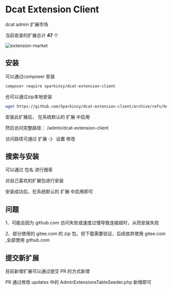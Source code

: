 # Dcat Extension Client

dcat admin 扩展市场

当前收录的扩展总计 <b>47</b> 个

![extension-market](https://tvax4.sinaimg.cn/large/a16fd57dly1h6oqbvnyqgj21h80tx76u.jpg)

## 安装

可以通过composer 安装

```bash 
composer require sparkinzy/dcat-extension-client
```

也可以通过zip本地安装

```bash 
wget https://github.com/Sparkinzy/dcat-extension-client/archive/refs/heads/master.zip
```

安装此扩展后， 在系统默认的 扩展 中启用

然后访问完整路径： /admin/dcat-extension-client

访问路径可通过 扩展 -》 设置  修改

## 搜索与安装

可以通过 包名 进行搜索

对自己喜欢的扩展包进行安装

安装成功后，在系统默认的 扩展 中启用即可

## 问题

1、可能会因为 github.com 访问失败或速度过慢导致连接超时，从而安装失败

2、部分使用的 gitee.com 的 zip 包，但下载需要验证，后续放弃使用 gitee.com ,全部使用 github.com


## 提交新扩展

目前新增扩展可以通过提交 PR 的方式新增

PR 通过修改 updates 中的 AdminExtensionsTableSeeder.php 新增即可




